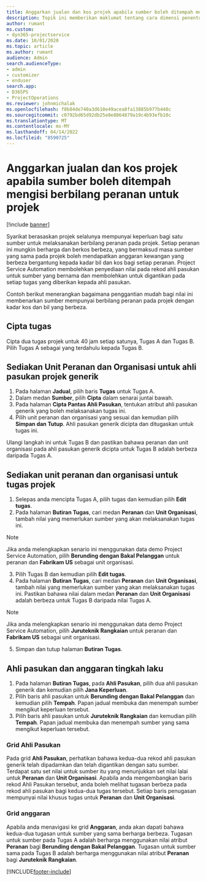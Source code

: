 ```yaml
---
title: Anggarkan jualan dan kos projek apabila sumber boleh ditempah mengisi berbilang peranan untuk projek
description: Topik ini memberikan maklumat tentang cara dimensi penentuan harga boleh digunakan untuk menyokong penentuan harga dan kos untuk sumber yang mengisi berbilang peranan pada projek.
author: rumant
ms.custom:
- dyn365-projectservice
ms.date: 10/01/2020
ms.topic: article
ms.author: rumant
audience: Admin
search.audienceType:
- admin
- customizer
- enduser
search.app:
- D365PS
- ProjectOperations
ms.reviewer: johnmichalak
ms.openlocfilehash: f8b84de740a3d610e49acea8fa13885b977b440c
ms.sourcegitcommit: c0792bd65d92db25e0e8864879a19c4b93efb10c
ms.translationtype: MT
ms.contentlocale: ms-MY
ms.lasthandoff: 04/14/2022
ms.locfileid: "8590725"
---
```

# <a name="estimate-project-sales-and-costs-when-a-bookable-resource-fills-multiple-roles-for-a-project"></a>Anggarkan jualan dan kos projek apabila sumber boleh ditempah mengisi berbilang peranan untuk projek 

[!include [banner](../includes/psa-now-project-operations.md)]

Syarikat berasaskan projek selalunya mempunyai keperluan bagi satu sumber untuk melaksanakan berbilang peranan pada projek. Setiap peranan ini mungkin berharga dan berkos berbeza, yang bermaksud masa sumber yang sama pada projek boleh mendapatkan anggaran kewangan yang berbeza bergantung kepada kadar bil dan kos bagi setiap peranan. Project Service Automation membolehkan penyediaan nilai pada rekod ahli pasukan untuk sumber yang bernama dan membolehkan untuk digantikan pada setiap tugas yang diberikan kepada ahli pasukan.

Contoh berikut menerangkan bagaimana penggantian mudah bagi nilai ini membenarkan sumber mempunyai berbilang peranan pada projek dengan kadar kos dan bil yang berbeza.

## <a name="create-tasks"></a>Cipta tugas
Cipta dua tugas projek untuk 40 jam setiap satunya, Tugas A dan Tugas B. Pilih Tugas A sebagai yang terdahulu kepada Tugas B.

## <a name="set-up-role-and-organization-unit-for-a-generic-project-team-member"></a>Sediakan Unit Peranan dan Organisasi untuk ahli pasukan projek generik

1. Pada halaman **Jadual**, pilih baris **Tugas** untuk Tugas A. 
2. Dalam medan **Sumber**, pilih **Cipta** dalam senarai juntai bawah.
3. Pada halaman **Cipta Pantas Ahli Pasukan**, tentukan atribut ahli pasukan generik yang boleh melaksanakan tugas ini.
4. Pilih unit peranan dan organisasi yang sesuai dan kemudian pilih **Simpan dan Tutup**. Ahli pasukan generik dicipta dan ditugaskan untuk tugas ini. 

Ulangi langkah ini untuk Tugas B dan pastikan bahawa peranan dan unit organisasi pada ahli pasukan generik dicipta untuk Tugas B adalah berbeza daripada Tugas A. 

## <a name="set-up-role-and-organization-unit-for-a-project-task"></a>Sediakan unit peranan dan organisasi untuk tugas projek

1. Selepas anda mencipta Tugas A, pilih tugas dan kemudian pilih **Edit tugas**.
2. Pada halaman **Butiran Tugas**, cari medan **Peranan** dan **Unit Organisasi**, tambah nilai yang memerlukan sumber yang akan melaksanakan tugas ini. 

  > [!NOTE]
  > Jika anda melengkapkan senario ini menggunakan data demo Project Service Automation, pilih **Berunding dengan Bakal Pelanggan** untuk peranan dan **Fabrikam US** sebagai unit organisasi.

3. Pilih Tugas B dan kemudian pilih **Edit tugas**.
4. Pada halaman **Butiran Tugas**, cari medan **Peranan** dan **Unit Organisasi**, tambah nilai yang memerlukan sumber yang akan melaksanakan tugas ini. Pastikan bahawa nilai dalam medan **Peranan** dan **Unit Organisasi** adalah berbeza untuk Tugas B daripada nilai Tugas A. 

  > [!NOTE]
  > Jika anda melengkapkan senario ini menggunakan data demo Project Service Automation, pilih **Juruteknik Rangkaian** untuk peranan dan **Fabrikam US** sebagai unit organisasi.

5. Simpan dan tutup halaman **Butiran Tugas**. 

## <a name="team-member-and-estimates-behavior"></a>Ahli pasukan dan anggaran tingkah laku 

1. Pada halaman **Butiran Tugas**, pada **Ahli Pasukan**, pilih dua ahli pasukan generik dan kemudian pilih **Jana Keperluan**. 
2. Pilih baris ahli pasukan untuk **Berunding dengan Bakal Pelanggan** dan kemudian pilih **Tempah**. Papan jadual membuka dan menempah sumber mengikut keperluan tersebut.
3. Pilih baris ahli pasukan untuk **Juruteknik Rangkaian** dan kemudian pilih **Tempah**. Papan jadual membuka dan menempah sumber yang sama mengikut keperluan tersebut.

### <a name="team-member-grid"></a>Grid Ahli Pasukan 
Pada grid **Ahli Pasukan**, perhatikan bahawa kedua-dua rekod ahli pasukan generik telah dipadamkan dan telah digantikan dengan satu sumber. Terdapat satu set nilai untuk sumber itu yang menunjukkan set nilai lalai untuk **Peranan** dan **Unit Organisasi**.
Apabila anda mengembangkan baris rekod Ahli Pasukan tersebut, anda boleh melihat tugasan berbeza pada rekod ahli pasukan bagi kedua-dua tugas tersebut. Setiap baris penugasan mempunyai nilai khusus tugas untuk **Peranan** dan **Unit Organisasi**. 

### <a name="estimates-grid"></a>Grid anggaran 
Apabila anda menavigasi ke grid **Anggaran**, anda akan dapati bahawa kedua-dua tugasan untuk sumber yang sama berharga berbeza.
Tugasan untuk sumber pada Tugas A adalah berharga menggunakan nilai atribut **Peranan** bagi **Berunding dengan Bakal Pelanggan**. Tugasan untuk sumber sama pada Tugas B adalah berharga menggunakan nilai atribut **Peranan** bagi **Juruteknik Rangkaian**.



[!INCLUDE[footer-include](../includes/footer-banner.md)]
